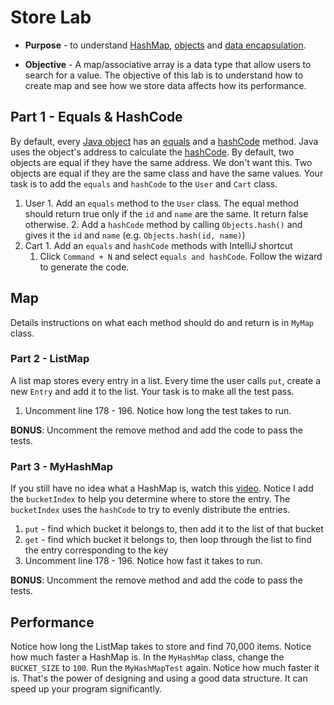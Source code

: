 # Store Lab
* **Purpose** - to understand [HashMap](https://www.youtube.com/watch?v=shs0KM3wKv8), [objects](https://docs.oracle.com/javase/tutorial/java/concepts/object.html) and [data encapsulation](https://en.wikipedia.org/wiki/Data_encapsulation).

* **Objective** - A map/associative array is a data type that allow users to search for a value. The objective of this lab is to understand how to create map and see how we store data affects how its performance.


## Part 1 - Equals & HashCode
By default, every [Java object](https://docs.oracle.com/javase/7/docs/api/java/lang/Object.html) has an [equals](https://docs.oracle.com/javase/7/docs/api/java/lang/Object.html#equals) and a [hashCode](https://docs.oracle.com/javase/7/docs/api/java/lang/Object.html#hashCode) method. Java uses the object's address to calculate the [hashCode](https://en.wikipedia.org/wiki/Hash_function). By default, two objects are equal if they have the same address. We don't want this. Two objects are equal if they are the same class and have the same values. Your task is to add the `equals` and `hashCode` to the `User` and `Cart` class.

  1. User
    1. Add an `equals` method to the `User` class. The equal method should return true only if the `id` and `name` are the same. It return false otherwise.
    2. Add a `hashCode` method by calling `Objects.hash()` and gives it the `id` and `name` (e.g. `Objects.hash(id, name)`)
  2. Cart
    1. Add an `equals` and `hashCode` methods with IntelliJ shortcut
      1. Click `Command + N` and select `equals and hashCode`. Follow the wizard to generate the code.

## Map
Details instructions on what each method should do and return is in `MyMap` class.

### Part 2 - ListMap
A list map stores every entry in a list. Every time the user calls `put`, create a new `Entry` and add it to the list. Your task is to make all the test pass.
  1. Uncomment line 178 - 196. Notice how long the test takes to run.

**BONUS**: Uncomment the remove method and add the code to pass the tests.

### Part 3 - MyHashMap
If you still have no idea what a HashMap is, watch this [video](https://www.youtube.com/watch?v=shs0KM3wKv8). Notice I add the `bucketIndex` to help you determine where to store the entry. The `bucketIndex` uses the `hashCode` to try to evenly distribute the entries. 
  1. `put` - find which bucket it belongs to, then add it to the list of that bucket
  2. `get` - find which bucket it belongs to, then loop through the list to find the entry corresponding to the key
  3. Uncomment line 178 - 196. Notice how fast it takes to run.

**BONUS**: Uncomment the remove method and add the code to pass the tests.

## Performance
Notice how long the ListMap takes to store and find 70,000 items. Notice how much faster a HashMap is. In the `MyHashMap` class, change the `BUCKET_SIZE` to `100`. Run the `MyHashMapTest` again. Notice how much faster it is. That's the power of designing and using a good data structure. It can speed up your program significantly.
